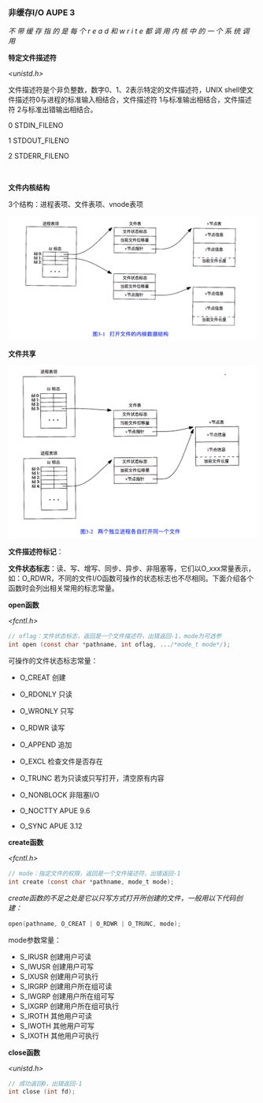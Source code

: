 ### 非缓存I/O AUPE 3 

*不 带 缓 存 指 的 是 每 个 r e a d 和 w r i t e 都 调 用 内 核 中 的 一 个 系 统 调 用*	

**特定文件描述符** 

*\<unistd.h\>* 

文件描述符是个非负整数，数字0、1、2表示特定的文件描述符，UNIX shell使文件描述符0与进程的标准输入相结合，文件描述符 1与标准输出相结合，文件描述符 2与标准出错输出相结合。

0	STDIN_FILENO

1	STDOUT_FILENO

2	STDERR_FILENO

​									

**文件内核结构** 

3个结构：进程表项、文件表项、vnode表项

![](https://github.com/wenguang/startup/blob/master/imgs/file-kernel-struct.png?raw=true)



**文件共享** 

![](https://github.com/wenguang/startup/blob/master/imgs/file-shared-struct.png?raw=true)



**文件描述符标记**：

**文件状态标志**：读、写、增写、同步、异步、非阻塞等，它们以O_xxx常量表示，如：O_RDWR，不同的文件I/O函数可操作的状态标志也不尽相同。下面介绍各个函数时会列出相关常用的标志常量。



**open函数** 

*\<fcntl.h\>* 

```c
// oflag：文件状态标志，返回是一个文件描述符，出错返回-1，mode为可选参
int open (const char *pathname, int oflag, .../*mode_t mode*/);
```

可操作的文件状态标志常量：

* O_CREAT                创建


* O_RDONLY  		只读
* O_WRONLY           只写
* O_RDWR                读写
* O_APPEND            追加
* O_EXCL                  检查文件是否存在
* O_TRUNC              若为只读或只写打开，清空原有内容
* O_NONBLOCK      非阻塞I/O
* O_NOCTTY            APUE 9.6
* O_SYNC                 APUE 3.12



**create函数** 

*\<fcntl.h\>* 

```c
// mode：指定文件的权限，返回是一个文件描述符，出错返回-1
int create (const char *pathname, mode_t mode);
```

*create函数的不足之处是它以只写方式打开所创建的文件，一般用以下代码创建：*

```c
open(pathname, O_CREAT | O_RDWR | O_TRUNC, mode);
```

mode参数常量：

* S_IRUSR       创建用户可读
* S_IWUSR      创建用户可写
* S_IXUSR        创建用户可执行
* S_IRGRP        创建用户所在组可读
* S_IWGRP       创建用户所在组可写
* S_IXGRP        创建用户所在组可执行
* S_IROTH        其他用户可读
* S_IWOTH       其他用户可写
* S_IXOTH        其他用户可执行



**close函数** 

*\<unistd.h\>* 

```c
// 成功返回0，出错返回-1
int close (int fd);
```







​		
​	